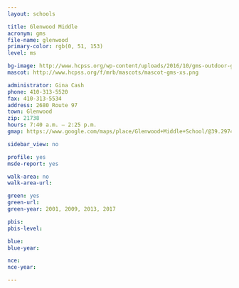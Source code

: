 ```yaml
---
layout: schools

title: Glenwood Middle
acronym: gms
file-name: glenwood
primary-color: rgb(0, 51, 153)
level: ms

bg-image: http://www.hcpss.org/wp-content/uploads/2016/10/gms-outdoor-group.jpg
mascot: http://www.hcpss.org/f/mrb/mascots/mascot-gms-xs.png

administrator: Gina Cash
phone: 410-313-5520
fax: 410-313-5534
address: 2680 Route 97
town: Glenwood
zip: 21738
hours: 7:40 a.m. – 2:25 p.m.
gmap: https://www.google.com/maps/place/Glenwood+Middle+School/@39.2974363,-77.0264233,17z/data=!3m1!4b1!4m2!3m1!1s0x89c828891da237c9:0xfb357c63636827cb?hl=en

sidebar_view: no

profile: yes
msde-report: yes

walk-area: no
walk-area-url: 

green: yes
green-url:
green-year: 2001, 2009, 2013, 2017

pbis:
pbis-level:

blue:
blue-year:

nce:
nce-year:

---
```

